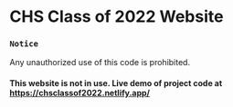 # CHS Class of 2022 Website

### `Notice`
Any unauthorized use of this code is prohibited.

#### This website is not in use. Live demo of project code at https://chsclassof2022.netlify.app/
